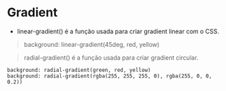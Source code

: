 # Gradient

* linear-gradient() é a função usada para criar gradient linear com o CSS.

> background: linear-gradient(45deg, red, yellow)

> radial-gradient() é a função usada para criar gradient circular.

```
background: radial-gradient(green, red, yellow)
background: radial-gradient(rgba(255, 255, 255, 0), rgba(255, 0, 0, 0.2))
```

